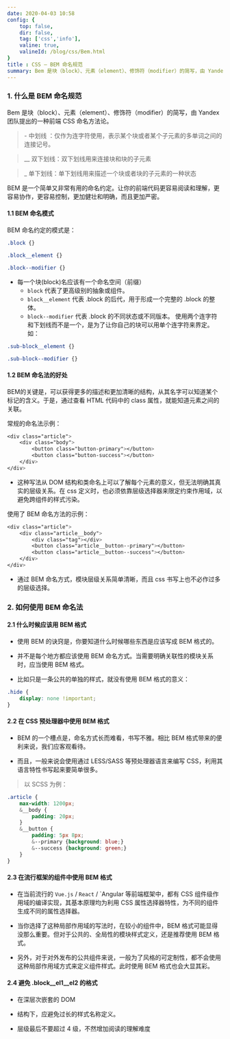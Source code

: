 ```yaml
---
date: 2020-04-03 10:58
config: {
    top: false,
    dir: false,
    tag: ['css','info'],
    valine: true,
    valineId: /blog/css/Bem.html
}
title : CSS — BEM 命名规范
summary: Bem 是块（block）、元素（element）、修饰符（modifier）的简写，由 Yandex 团队提出的一种前端 CSS 命名方法论
---
```

### 1. 什么是 BEM 命名规范

Bem 是块（block）、元素（element）、修饰符（modifier）的简写，由 Yandex 团队提出的一种前端 CSS 命名方法论。

<blockquote>
<p>-  中划线 ：仅作为连字符使用，表示某个块或者某个子元素的多单词之间的连接记号。</p>
</blockquote>
<blockquote>
<p>__  双下划线：双下划线用来连接块和块的子元素</p>
</blockquote>
<blockquote>
<p>_   单下划线：单下划线用来描述一个块或者块的子元素的一种状态</p>
</blockquote>

BEM 是一个简单又非常有用的命名约定。让你的前端代码更容易阅读和理解，更容易协作，更容易控制，更加健壮和明确，而且更加严密。

#### 1.1 BEM 命名模式

BEM 命名约定的模式是：

```css
.block {}

.block__element {}

.block--modifier {}
```

<ul>
    <li>每一个块(block)名应该有一个命名空间（前缀）
        <ul>
            <li><code class="default">block</code> 代表了更高级别的抽象或组件。</li>
            <li><code class="default">block__element</code> 代表 .block 的后代，用于形成一个完整的 .block 的整体。</li>
            <li><code class="default">block--modifier</code> 代表 .block 的不同状态或不同版本。
            使用两个连字符和下划线而不是一个，是为了让你自己的块可以用单个连字符来界定。如：</li>
        </ul>
    </li>
</ul>

```css
.sub-block__element {}

.sub-block--modifier {}
```

#### 1.2 BEM 命名法的好处

BEM的关键是，可以获得更多的描述和更加清晰的结构，从其名字可以知道某个标记的含义。于是，通过查看 HTML 代码中的 class 属性，就能知道元素之间的关联。

常规的命名法示例：

```css
<div class="article">
    <div class="body">
        <button class="button-primary"></button>
        <button class="button-success"></button>
    </div>
</div>
```

<ul>
    <li>这种写法从 DOM 结构和类命名上可以了解每个元素的意义，但无法明确其真实的层级关系。在 css 定义时，也必须依靠层级选择器来限定约束作用域，以避免跨组件的样式污染。</li>
</ul>

使用了 BEM 命名方法的示例：

```css
<div class="article">
    <div class="article__body">
        <div class="tag"></div>
        <button class="article__button--primary"></button>
        <button class="article__button--success"></button>
    </div>
</div>
```

<ul>
    <li>通过 BEM 命名方式，模块层级关系简单清晰，而且 css 书写上也不必作过多的层级选择。</li>
</ul>

### 2. 如何使用 BEM 命名法

#### 2.1 什么时候应该用 BEM 格式

<ul>
<li>
<p>使用 BEM 的诀窍是，你要知道什么时候哪些东西是应该写成 BEM 格式的。</p>
</li>
<li>
<p>并不是每个地方都应该使用 BEM 命名方式。当需要明确关联性的模块关系时，应当使用 BEM 格式。</p>
</li>
<li>
<p>比如只是一条公共的单独的样式，就没有使用 BEM 格式的意义：</p>
</li>
</ul>

```css
.hide {
    display: none !important;
}
```

#### 2.2 在 CSS 预处理器中使用 BEM 格式
<ul>
<li>
<p>BEM 的一个槽点是，命名方式长而难看，书写不雅。相比 BEM 格式带来的便利来说，我们应客观看待。</p>
</li>
<li>
<p>而且，一般来说会使用通过 LESS/SASS 等预处理器语言来编写 CSS，利用其语言特性书写起来要简单很多。</p>
</li>
</ul>

<blockquote>
<p>以 SCSS 为例：</p>
</blockquote>

```css
.article {
    max-width: 1200px;
    &__body {
        padding: 20px;
    }
    &__button {
        padding: 5px 8px;
        &--primary {background: blue;}
        &--success {background: green;}
    }
}
```

#### 2.3 在流行框架的组件中使用 BEM 格式

<ul>
<li>
<p>在当前流行的 <code class="default">Vue.js</code> / <code class="default">React</code> / `Angular 等前端框架中，都有 CSS 组件级作用域的编译实现，其基本原理均为利用 CSS 属性选择器特性，为不同的组件生成不同的属性选择器。</p>
</li>
<li>
<p>当你选择了这种局部作用域的写法时，在较小的组件中，BEM 格式可能显得没那么重要。但对于公共的、全局性的模块样式定义，还是推荐使用 BEM 格式。</p>
</li>
<li>
<p>另外，对于对外发布的公共组件来说，一般为了风格的可定制性，都不会使用这种局部作用域方式来定义组件样式。此时使用 BEM 格式也会大显其彩。</p>
</li>
</ul>

#### 2.4 避免 .block__el1__el2 的格式

<ul>
<li>
<p>在深层次嵌套的 DOM</p></li>
<li><p>结构下，应避免过长的样式名称定义。</p></li>
<li><p>层级最后不要超过 4 级，不然增加阅读的理解难度</p></li>
</ul>